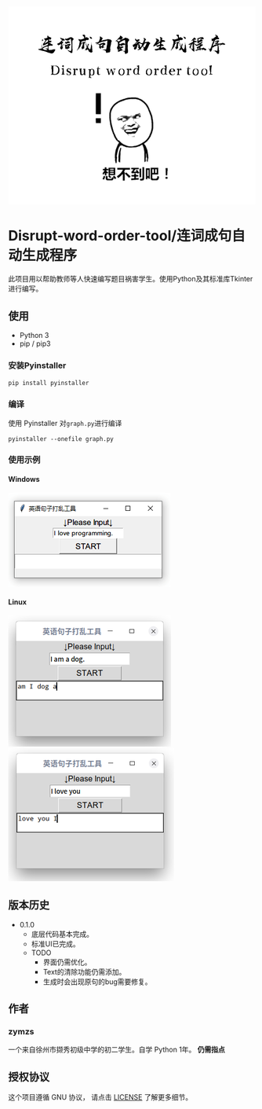 ![](media/header.png)
# Disrupt-word-order-tool/连词成句自动生成程序

此项目用以帮助教师等人快速编写题目祸害学生。使用Python及其标准库Tkinter进行编写。

## 使用

* Python 3
* pip / pip3

### 安装Pyinstaller

```
pip install pyinstaller
```

### 编译

使用 Pyinstaller 对``` graph.py ```进行编译

```
pyinstaller --onefile graph.py
```

### 使用示例

#### Windows
![](media/example1.gif)

#### Linux
![](media/example2.png)
![](media/example3.png)

## 版本历史

* 0.1.0
    * 底层代码基本完成。
    * 标准UI已完成。
    * TODO
        * 界面仍需优化。
        * Text的清除功能仍需添加。
        * 生成时会出现原句的bug需要修复。

## 作者

### zymzs
一个来自徐州市撷秀初级中学的初二学生。自学 Python 1年。
**仍需指点**

## 授权协议

这个项目遵循 GNU 协议， 请点击 [LICENSE](LICENSE) 了解更多细节。